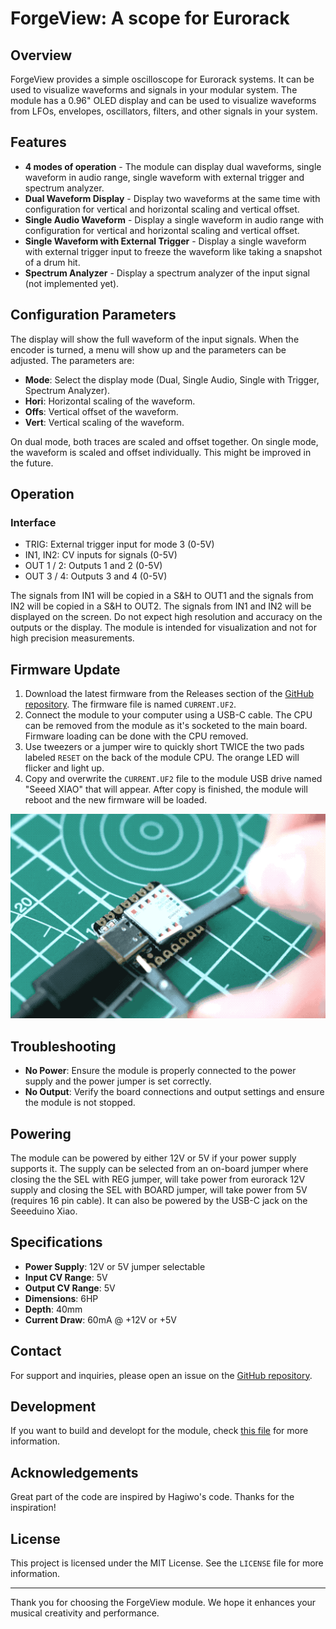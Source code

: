 # ForgeView: A scope for Eurorack

<!-- <img src="./images/Logo-CLK.webp" alt="Logo" style="width:50%"/> -->

## Overview

ForgeView provides a simple oscilloscope for Eurorack systems. It can be used to visualize waveforms and signals in your modular system. The module has a 0.96" OLED display and can be used to visualize waveforms from LFOs, envelopes, oscillators, filters, and other signals in your system.

<!-- <img src="./images/Front.jpg" alt="Logo" style="width:20%"/> -->

<!-- [ModularGrid]([https://](https://modulargrid.net/e/other-unknown-clockforge-by-voltage-foundry-modular)) -->

## Features

- **4 modes of operation** - The module can display dual waveforms, single waveform in audio range, single waveform with external trigger and spectrum analyzer.
- **Dual Waveform Display** - Display two waveforms at the same time with configuration for vertical and horizontal scaling and vertical offset.
- **Single Audio Waveform** - Display a single waveform in audio range with configuration for vertical and horizontal scaling and vertical offset.
- **Single Waveform with External Trigger** - Display a single waveform with external trigger input to freeze the waveform like taking a snapshot of a drum hit.
- **Spectrum Analyzer** - Display a spectrum analyzer of the input signal (not implemented yet).

## Configuration Parameters

The display will show the full waveform of the input signals. When the encoder is turned, a menu will show up and the parameters can be adjusted. The parameters are:

- **Mode**: Select the display mode (Dual, Single Audio, Single with Trigger, Spectrum Analyzer).
- **Hori**: Horizontal scaling of the waveform.
- **Offs**: Vertical offset of the waveform.
- **Vert**: Vertical scaling of the waveform.

On dual mode, both traces are scaled and offset together. On single mode, the waveform is scaled and offset individually. This might be improved in the future.

## Operation

### Interface

- TRIG: External trigger input for mode 3 (0-5V)
- IN1, IN2: CV inputs for signals (0-5V)
- OUT 1 / 2: Outputs 1 and 2 (0-5V)
- OUT 3 / 4: Outputs 3 and 4 (0-5V)

The signals from IN1 will be copied in a S&H to OUT1 and the signals from IN2 will be copied in a S&H to OUT2. The signals from IN1 and IN2 will be displayed on the screen. Do not expect high resolution and accuracy on the outputs or the display. The module is intended for visualization and not for high precision measurements.

## Firmware Update

1. Download the latest firmware from the Releases section of the [GitHub repository](https://github.com/carlosedp/Eurorack-Modules/releases). The firmware file is named `CURRENT.UF2`.
2. Connect the module to your computer using a USB-C cable. The CPU can be removed from the module as it's socketed to the main board. Firmware loading can be done with the CPU removed.
3. Use tweezers or a jumper wire to quickly short TWICE the two pads labeled `RESET` on the back of the module CPU. The orange LED will flicker and light up.
4. Copy and overwrite the `CURRENT.UF2` file to the module USB drive named "Seeed XIAO" that will appear. After copy is finished, the module will reboot and the new firmware will be loaded.

![Module bootloader mode](../images/XIAO-reset.gif)

## Troubleshooting

- **No Power**: Ensure the module is properly connected to the power supply and the power jumper is set correctly.
- **No Output**: Verify the board connections and output settings and ensure the module is not stopped.

## Powering

The module can be powered by either 12V or 5V if your power supply supports it. The supply can be selected from an on-board jumper where closing the the SEL with REG jumper, will take power from eurorack 12V supply and closing the SEL with BOARD jumper, will take power from 5V (requires 16 pin cable). It can also be powered by the USB-C jack on the Seeeduino Xiao.

## Specifications

- **Power Supply**: 12V or 5V jumper selectable
- **Input CV Range**: 5V
- **Output CV Range**: 5V
- **Dimensions**: 6HP
- **Depth**: 40mm
- **Current Draw**: 60mA @ +12V or +5V

## Contact

For support and inquiries, please open an issue on the [GitHub repository](https://github.com/carlosedp/Eurorack-Modules).

## Development

If you want to build and developt for the module, check [this file](Building-Developing.md) for more information.

## Acknowledgements

Great part of the code are inspired by Hagiwo's code.
Thanks for the inspiration!

## License

This project is licensed under the MIT License. See the `LICENSE` file for more information.

---

Thank you for choosing the ForgeView module. We hope it enhances your musical creativity and performance.
